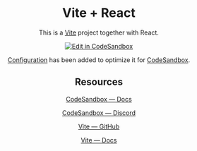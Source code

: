 <div align='center'>

# Vite + React

This is a [Vite](https://vitejs.dev) project together with React.

[![Edit in CodeSandbox](https://assets.codesandbox.io/github/button-edit-lime.svg)](https://codesandbox.io/p/github/codesandbox/codesandbox-template-vite-react/main)

[Configuration](https://codesandbox.io/docs/projects/learn/setting-up/tasks) has been added to optimize it for [CodeSandbox](https://codesandbox.io/dashboard).

## Resources

[CodeSandbox — Docs](https://codesandbox.io/docs/projects)

[CodeSandbox — Discord](https://discord.gg/Ggarp3pX5H)

[Vite — GitHub](https://github.com/vitejs/vite)

[Vite — Docs](https://vitejs.dev/guide/)

</div>
